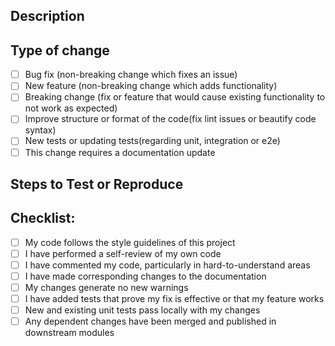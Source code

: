 ## Description

<!-- A few sentences describing the overall goals of the pull request's commits. -->

## Type of change

<!-- Please delete options that are not relevant. -->

- [ ] Bug fix (non-breaking change which fixes an issue)
- [ ] New feature (non-breaking change which adds functionality)
- [ ] Breaking change (fix or feature that would cause existing functionality to not work as expected)
- [ ] Improve structure or format of the code(fix lint issues or beautify code syntax)
- [ ] New tests or updating tests(regarding unit, integration or e2e)
- [ ] This change requires a documentation update

## Steps to Test or Reproduce

<!--
Outline the steps to test or reproduce the PR here.

sh
git pull --prune
git checkout <feature_branch>
bundle; script/server

-->

## Checklist:

- [ ] My code follows the style guidelines of this project
- [ ] I have performed a self-review of my own code
- [ ] I have commented my code, particularly in hard-to-understand areas
- [ ] I have made corresponding changes to the documentation
- [ ] My changes generate no new warnings
- [ ] I have added tests that prove my fix is effective or that my feature works
- [ ] New and existing unit tests pass locally with my changes
- [ ] Any dependent changes have been merged and published in downstream modules